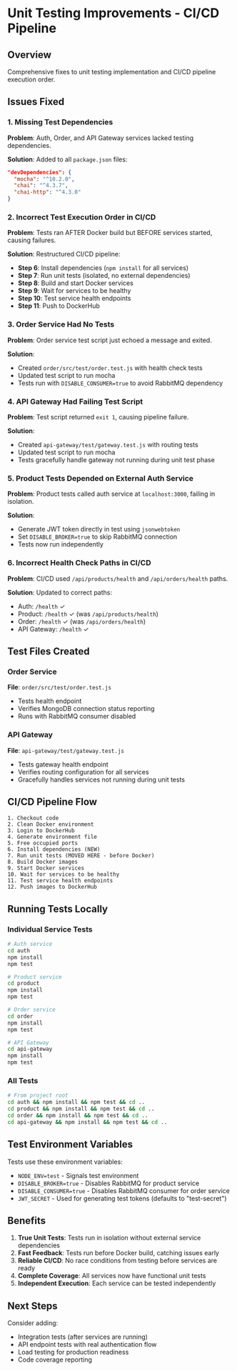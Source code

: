 # Unit Testing Improvements - CI/CD Pipeline

## Overview
Comprehensive fixes to unit testing implementation and CI/CD pipeline execution order.

## Issues Fixed

### 1. Missing Test Dependencies
**Problem**: Auth, Order, and API Gateway services lacked testing dependencies.

**Solution**: Added to all `package.json` files:
```json
"devDependencies": {
  "mocha": "^10.2.0",
  "chai": "^4.3.7",
  "chai-http": "^4.3.0"
}
```

### 2. Incorrect Test Execution Order in CI/CD
**Problem**: Tests ran AFTER Docker build but BEFORE services started, causing failures.

**Solution**: Restructured CI/CD pipeline:
- **Step 6**: Install dependencies (`npm install` for all services)
- **Step 7**: Run unit tests (isolated, no external dependencies)
- **Step 8**: Build and start Docker services
- **Step 9**: Wait for services to be healthy
- **Step 10**: Test service health endpoints
- **Step 11**: Push to DockerHub

### 3. Order Service Had No Tests
**Problem**: Order service test script just echoed a message and exited.

**Solution**: 
- Created `order/src/test/order.test.js` with health check tests
- Updated test script to run mocha
- Tests run with `DISABLE_CONSUMER=true` to avoid RabbitMQ dependency

### 4. API Gateway Had Failing Test Script
**Problem**: Test script returned `exit 1`, causing pipeline failure.

**Solution**:
- Created `api-gateway/test/gateway.test.js` with routing tests
- Updated test script to run mocha
- Tests gracefully handle gateway not running during unit test phase

### 5. Product Tests Depended on External Auth Service
**Problem**: Product tests called auth service at `localhost:3000`, failing in isolation.

**Solution**:
- Generate JWT token directly in test using `jsonwebtoken`
- Set `DISABLE_BROKER=true` to skip RabbitMQ connection
- Tests now run independently

### 6. Incorrect Health Check Paths in CI/CD
**Problem**: CI/CD used `/api/products/health` and `/api/orders/health` paths.

**Solution**: Updated to correct paths:
- Auth: `/health` ✓
- Product: `/health` ✓ (was `/api/products/health`)
- Order: `/health` ✓ (was `/api/orders/health`)
- API Gateway: `/health` ✓

## Test Files Created

### Order Service
**File**: `order/src/test/order.test.js`
- Tests health endpoint
- Verifies MongoDB connection status reporting
- Runs with RabbitMQ consumer disabled

### API Gateway
**File**: `api-gateway/test/gateway.test.js`
- Tests gateway health endpoint
- Verifies routing configuration for all services
- Gracefully handles services not running during unit tests

## CI/CD Pipeline Flow

```
1. Checkout code
2. Clean Docker environment
3. Login to DockerHub
4. Generate environment file
5. Free occupied ports
6. Install dependencies (NEW)
7. Run unit tests (MOVED HERE - before Docker)
8. Build Docker images
9. Start Docker services
10. Wait for services to be healthy
11. Test service health endpoints
12. Push images to DockerHub
```

## Running Tests Locally

### Individual Service Tests
```bash
# Auth service
cd auth
npm install
npm test

# Product service
cd product
npm install
npm test

# Order service
cd order
npm install
npm test

# API Gateway
cd api-gateway
npm install
npm test
```

### All Tests
```bash
# From project root
cd auth && npm install && npm test && cd ..
cd product && npm install && npm test && cd ..
cd order && npm install && npm test && cd ..
cd api-gateway && npm install && npm test && cd ..
```

## Test Environment Variables

Tests use these environment variables:
- `NODE_ENV=test` - Signals test environment
- `DISABLE_BROKER=true` - Disables RabbitMQ for product service
- `DISABLE_CONSUMER=true` - Disables RabbitMQ consumer for order service
- `JWT_SECRET` - Used for generating test tokens (defaults to "test-secret")

## Benefits

1. **True Unit Tests**: Tests run in isolation without external service dependencies
2. **Fast Feedback**: Tests run before Docker build, catching issues early
3. **Reliable CI/CD**: No race conditions from testing before services are ready
4. **Complete Coverage**: All services now have functional unit tests
5. **Independent Execution**: Each service can be tested independently

## Next Steps

Consider adding:
- Integration tests (after services are running)
- API endpoint tests with real authentication flow
- Load testing for production readiness
- Code coverage reporting
